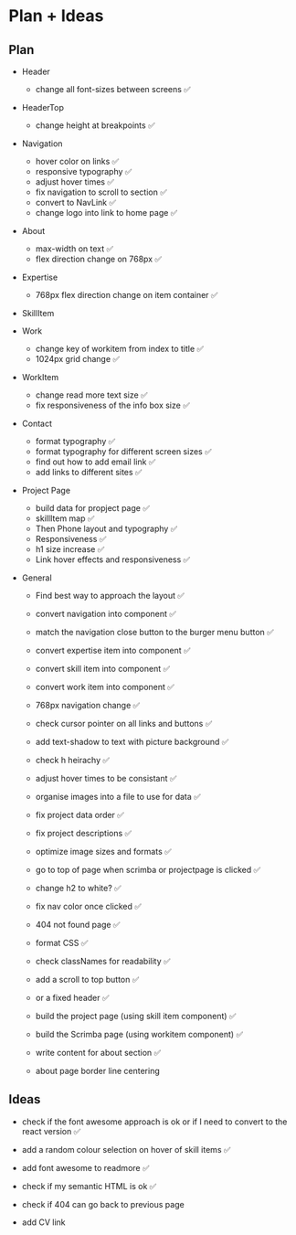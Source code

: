 # Plan + Ideas

## Plan

- Header
    - change all font-sizes between screens ✅

- HeaderTop
    - change height at breakpoints ✅

- Navigation
    - hover color on links ✅
    - responsive typography ✅
    - adjust hover times ✅
    - fix navigation to scroll to section ✅
    - convert to NavLink ✅
    - change logo into link to home page ✅

- About
    - max-width on text ✅
    - flex direction change on 768px ✅

- Expertise
    - 768px flex direction change on item container ✅

- SkillItem

- Work
    - change key of workitem from index to title ✅
    - 1024px grid change ✅

- WorkItem
    - change read more text size ✅
    - fix responsiveness of the info box size ✅

- Contact
    - format typography ✅
    - format typography for different screen sizes ✅
    - find out how to add email link ✅
    - add links to different sites ✅

- Project Page
    - build data for propject page ✅
    - skillItem map ✅
    - Then Phone layout and typography ✅
    - Responsiveness ✅
    - h1 size increase ✅
    - Link hover effects and responsiveness ✅

- General
    - Find best way to approach the layout ✅
    - convert navigation into component ✅
    - match the navigation close button to the burger menu button ✅
    - convert expertise item into component ✅
    - convert skill item into component ✅
    - convert work item into component ✅
    - 768px navigation change ✅
    - check cursor pointer on all links and buttons ✅
    - add text-shadow to text with picture background ✅
    - check h heirachy ✅
    - adjust hover times to be consistant ✅
    - organise images into a file to use for data ✅
    - fix project data order ✅
    - fix project descriptions ✅
    - optimize image sizes and formats ✅
    - go to top of page when scrimba or projectpage is clicked ✅
    - change h2 to white? ✅
    - fix nav color once clicked ✅
    - 404 not found page ✅

    - format CSS ✅
    - check classNames for readability ✅

    - add a scroll to top button ✅
    - or a fixed header ✅

    - build the project page (using skill item component) ✅
    - build the Scrimba page (using workitem component) ✅

    - write content for about section ✅
    - about page border line centering

## Ideas

- check if the font awesome approach is ok or if I need to convert to the react version ✅

- add a random colour selection on hover of skill items ✅

- add font awesome to readmore ✅

- check if my semantic HTML is ok ✅

- check if 404 can go back to previous page

- add CV link